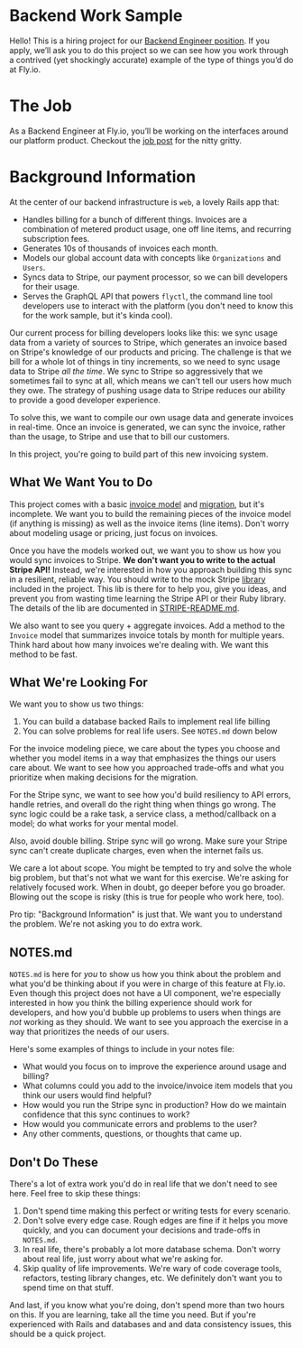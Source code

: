 # Backend Work Sample

Hello! This is a hiring project for our [Backend Engineer position](https://fly.io/jobs/backend-engineer/).
If you apply, we’ll ask you to do this project so we can see how you work through a contrived (yet shockingly accurate) example of the type of things you’d do at Fly.io.

# The Job

As a Backend Engineer at Fly.io, you’ll be working on the interfaces around our platform product. Checkout the [job post](https://fly.io/jobs/backend-engineer/) for the nitty gritty.

# Background Information

At the center of our backend infrastructure is `web`, a lovely Rails app that:

* Handles billing for a bunch of different things. Invoices are a combination of metered product usage, one off line items, and recurring subscription fees.
* Generates 10s of thousands of invoices each month.
* Models our global account data with concepts like `Organizations` and `Users`.
* Syncs data to Stripe, our payment processor, so we can bill developers for their usage.
* Serves the GraphQL API that powers `flyctl`, the command line tool developers use to interact with the platform (you don't need to know this for the work sample, but it's kinda cool).

Our current process for billing developers looks like this: we sync usage data from a variety of sources to Stripe, which generates an invoice based on Stripe's knowledge of our products and pricing.
The challenge is that we bill for a whole lot of things in tiny increments, so we need to sync usage data to Stripe _all the time_.
We sync to Stripe so aggressively that we sometimes fail to sync at all, which means we can't tell our users how much they owe.
The strategy of pushing usage data to Stripe reduces our ability to provide a good developer experience.

To solve this, we want to compile our own usage data and generate invoices in real-time.
Once an invoice is generated, we can sync the invoice, rather than the usage, to Stripe and use that to bill our customers.

In this project, you're going to build part of this new invoicing system.

## What We Want You to Do

This project comes with a basic [invoice model](app/models/invoice.rb) and [migration](db/migrate/20221027223051_create_invoices.rb), but it's incomplete.
We want you to build the remaining pieces of the invoice model (if anything is missing) as well as the invoice items (line items). Don't worry about modeling usage or pricing, just focus on invoices.

Once you have the models worked out, we want you to show us how you would sync invoices to Stripe.
**We don't want you to write to the actual Stripe API!**
Instead, we're interested in how you approach building this sync in a resilient, reliable way.
You should write to the mock Stripe [library](lib/stripe.rb) included in the project.
This lib is there for to help you, give you ideas, and prevent you from wasting time learning the Stripe API or their Ruby library.
The details of the lib are documented in [STRIPE-README.md](lib/STRIPE-README.md).

We also want to see you query + aggregate invoices. Add a method to the `Invoice` model that summarizes invoice totals by month for multiple years.
Think hard about how many invoices we're dealing with. We want this method to be fast.

## What We're Looking For

We want you to show us two things:

1. You can build a database backed Rails to implement real life billing
1. You can solve problems for real life users. See `NOTES.md` down below

For the invoice modeling piece, we care about the types you choose and whether you model items in a way that emphasizes the things our users care about.
We want to see how you approached trade-offs and what you prioritize when making decisions for the migration.

For the Stripe sync, we want to see how you'd build resiliency to API errors, handle retries, and overall do the right thing when things go wrong.
The sync logic could be a rake task, a service class, a method/callback on a model; do what works for your mental model.

Also, avoid double billing. Stripe sync will go wrong. Make sure your Stripe sync can't create duplicate charges, even when the internet fails us.

We care a lot about scope. You might be tempted to try and solve the whole big problem, but that's not what we want for this exercise.
We're asking for relatively focused work. When in doubt, go deeper before you go broader. Blowing out the scope is risky (this is true for people who work here, too).

Pro tip: "Background Information" is just that. We want you to understand the problem. We're not asking you to do extra work.

## NOTES.md

`NOTES.md` is here for _you_ to show us how you think about the problem and what you'd be thinking about if you were in charge of this feature at Fly.io.
Even though this project does not have a UI component, we're especially interested in how you think the billing experience should work for developers, and how you'd bubble up problems to users when things are _not_ working as they should.
We want to see you approach the exercise in a way that prioritizes the needs of our users.

Here's some examples of things to include in your notes file:

* What would you focus on to improve the experience around usage and billing?
* What columns could you add to the invoice/invoice item models that you think our users would find helpful?
* How would you run the Stripe sync in production? How do we maintain confidence that this sync continues to work?
* How would you communicate errors and problems to the user?
* Any other comments, questions, or thoughts that came up.

## Don't Do These

There's a lot of extra work you'd do in real life that we don't need to see here. Feel free to skip these things:

1. Don't spend time making this perfect or writing tests for every scenario.
2. Don't solve every edge case. Rough edges are fine if it helps you move quickly, and you can document your decisions and trade-offs in `NOTES.md`.
3. In real life, there's probably a lot more database schema. Don't worry about real life, just worry about what we're asking for.
4. Skip quality of life improvements. We're wary of code coverage tools, refactors, testing library changes, etc. We definitely don't want you to spend time on that stuff.

And last, if you know what you're doing, don't spend more than two hours on this. If you are learning, take all the time you need.
But if you're experienced with Rails and databases and and data consistency issues, this should be a quick project. 
